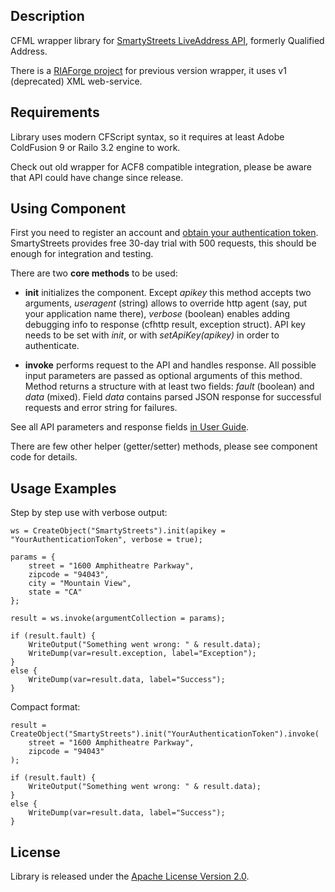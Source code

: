 ## Description

CFML wrapper library for [SmartyStreets LiveAddress API](http://www.smartystreets.com/Products/LiveAddress-API/), formerly Qualified Address.

There is a [RIAForge project](http://quaddress.riaforge.org/) for previous version wrapper, it uses v1 (deprecated) XML web-service.

## Requirements

Library uses modern CFScript syntax, so it requires at least Adobe ColdFusion 9 or Railo 3.2 engine to work. 

Check out old wrapper for ACF8 compatible integration, please be aware that API could have change since release.

## Using Component 

First you need to register an account and [obtain your authentication token](https://www.smartystreets.com/Account/Api/Install/rest/).
SmartyStreets provides free 30-day trial with 500 requests, this should be enough for integration and testing.

There are two **core methods** to be used:

 - **init** initializes the component. Except *apikey* this method accepts two arguments, *useragent* (string) allows to override http agent
(say, put your application name there), *verbose* (boolean) enables adding debugging info to response (cfhttp result, exception struct). 
API key needs to be set with *init*, or with *setApiKey(apikey)* in order to authenticate.

 - **invoke** performs request to the API and handles response. All possible input parameters are passed as optional arguments of this method.
Method returns a structure with at least two fields: *fault* (boolean) and *data* (mixed). Field *data* contains parsed JSON response
for successful requests and error string for failures.
   
See all API parameters and response fields [in User Guide](http://wiki.smartystreets.com/liveaddress_api_users_guide#section_4rest_json_endpoint).

There are few other helper (getter/setter) methods, please see component code for details.

## Usage Examples

Step by step use with verbose output:

    ws = CreateObject("SmartyStreets").init(apikey = "YourAuthenticationToken", verbose = true);
    
    params = {
        street = "1600 Amphitheatre Parkway",
        zipcode = "94043",
        city = "Mountain View",
        state = "CA"
    };
    
    result = ws.invoke(argumentCollection = params);
    
    if (result.fault) {
        WriteOutput("Something went wrong: " & result.data);
        WriteDump(var=result.exception, label="Exception");
    }
    else {
        WriteDump(var=result.data, label="Success");
    }
    
Compact format:

    result = CreateObject("SmartyStreets").init("YourAuthenticationToken").invoke(
        street = "1600 Amphitheatre Parkway",
        zipcode = "94043"
    );
    
    if (result.fault) {
        WriteOutput("Something went wrong: " & result.data);
    }
    else {
        WriteDump(var=result.data, label="Success");
    }

## License

Library is released under the [Apache License Version 2.0](http://www.apache.org/licenses/LICENSE-2.0).
